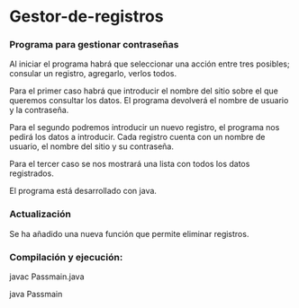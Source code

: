 # Gestor-de-registros

### Programa para gestionar contraseñas
Al iniciar el programa habrá que seleccionar una acción entre tres posibles; consular un registro, agregarlo, verlos todos.

Para el primer caso habrá que introducir el nombre del sitio sobre el que queremos consultar los datos. El programa devolverá el nombre de usuario y la contraseña.

Para el segundo podremos introducir un nuevo registro, el programa nos pedirá los datos a introducir. Cada registro cuenta con un nombre de usuario, el nombre del sitio y su contraseña.

Para el tercer caso se nos mostrará una lista con todos los datos registrados.

El programa está desarrollado con java.

### Actualización
Se ha añadido una nueva función que permite eliminar registros. 

### Compilación y ejecución:
javac Passmain.java

java Passmain


